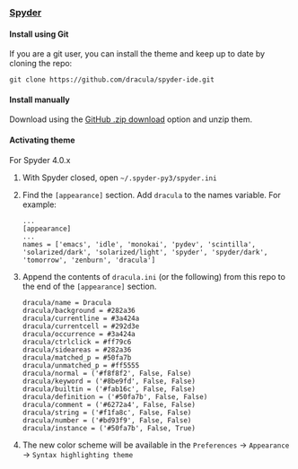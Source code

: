 ### [Spyder](https://www.spyder-ide.org/)

#### Install using Git

If you are a git user, you can install the theme and keep up to date by cloning the repo:

    git clone https://github.com/dracula/spyder-ide.git

#### Install manually

Download using the [GitHub .zip download](https://github.com/dracula/spyder-ide/archive/master.zip) option and unzip them.

#### Activating theme

For Spyder 4.0.x

1. With Spyder closed, open `~/.spyder-py3/spyder.ini`
2. Find the `[appearance]` section. Add `dracula` to the names variable. For example:

    ```
    ...
    [appearance]
    ...
    names = ['emacs', 'idle', 'monokai', 'pydev', 'scintilla', 'solarized/dark', 'solarized/light', 'spyder', 'spyder/dark', 'tomorrow', 'zenburn', 'dracula']
    ```

3. Append the contents of `dracula.ini` (or the following) from this repo to the end of the `[appearance]` section.

    ```
    dracula/name = Dracula
    dracula/background = #282a36
    dracula/currentline = #3a424a
    dracula/currentcell = #292d3e
    dracula/occurrence = #3a424a
    dracula/ctrlclick = #ff79c6
    dracula/sideareas = #282a36
    dracula/matched_p = #50fa7b
    dracula/unmatched_p = #ff5555
    dracula/normal = ('#f8f8f2', False, False)
    dracula/keyword = ('#8be9fd', False, False)
    dracula/builtin = ('#fab16c', False, False)
    dracula/definition = ('#50fa7b', False, False)
    dracula/comment = ('#6272a4', False, False)
    dracula/string = ('#f1fa8c', False, False)
    dracula/number = ('#bd93f9', False, False)
    dracula/instance = ('#50fa7b', False, True)
    ```

4. The new color scheme will be available in the `Preferences` -> `Appearance` -> `Syntax highlighting theme`
